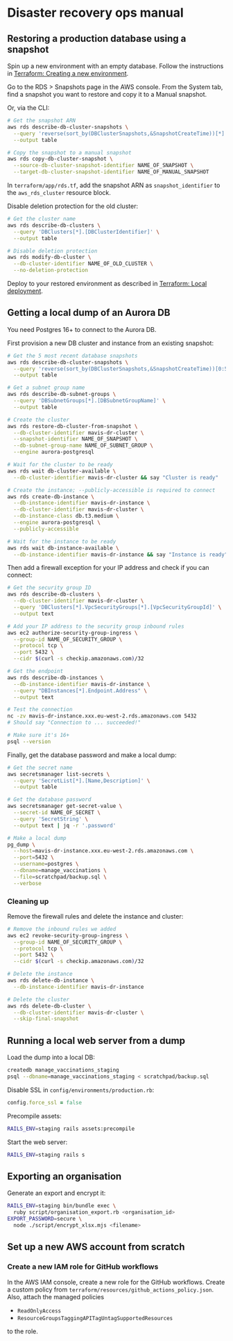 # Disaster recovery ops manual

## Restoring a production database using a snapshot

Spin up a new environment with an empty database. Follow the instructions in
[Terraform: Creating a new
environment](terraform.md#creating-a-new-environment).

Go to the RDS > Snapshots page in the AWS console. From the System tab, find a
snapshot you want to restore and copy it to a Manual snapshot.

Or, via the CLI:

```sh
# Get the snapshot ARN
aws rds describe-db-cluster-snapshots \
  --query 'reverse(sort_by(DBClusterSnapshots,&SnapshotCreateTime))[*].[DBClusterSnapshotArn]' \
  --output table

# Copy the snapshot to a manual snapshot
aws rds copy-db-cluster-snapshot \
  --source-db-cluster-snapshot-identifier NAME_OF_SNAPSHOT \
  --target-db-cluster-snapshot-identifier NAME_OF_MANUAL_SNAPSHOT
```

In `terraform/app/rds.tf`, add the snapshot ARN as `snapshot_identifier` to the `aws_rds_cluster` resource block.

Disable deletion protection for the old cluster:

```sh
# Get the cluster name
aws rds describe-db-clusters \
  --query 'DBClusters[*].[DBClusterIdentifier]' \
  --output table

# Disable deletion protection
aws rds modify-db-cluster \
  --db-cluster-identifier NAME_OF_OLD_CLUSTER \
  --no-deletion-protection
```

Deploy to your restored environment as described in [Terraform: Local deployment](terraform.md#local-deployment).

## Getting a local dump of an Aurora DB

You need Postgres 16+ to connect to the Aurora DB.

First provision a new DB cluster and instance from an existing snapshot:

```sh
# Get the 5 most recent database snapshots
aws rds describe-db-cluster-snapshots \
  --query 'reverse(sort_by(DBClusterSnapshots,&SnapshotCreateTime))[0:5].[DBClusterSnapshotIdentifier]' \
  --output table

# Get a subnet group name
aws rds describe-db-subnet-groups \
  --query 'DBSubnetGroups[*].[DBSubnetGroupName]' \
  --output table

# Create the cluster
aws rds restore-db-cluster-from-snapshot \
  --db-cluster-identifier mavis-dr-cluster \
  --snapshot-identifier NAME_OF_SNAPSHOT \
  --db-subnet-group-name NAME_OF_SUBNET_GROUP \
  --engine aurora-postgresql

# Wait for the cluster to be ready
aws rds wait db-cluster-available \
  --db-cluster-identifier mavis-dr-cluster && say "Cluster is ready"

# Create the instance; --publicly-accessible is required to connect
aws rds create-db-instance \
  --db-instance-identifier mavis-dr-instance \
  --db-cluster-identifier mavis-dr-cluster \
  --db-instance-class db.t3.medium \
  --engine aurora-postgresql \
  --publicly-accessible

# Wait for the instance to be ready
aws rds wait db-instance-available \
  --db-instance-identifier mavis-dr-instance && say "Instance is ready"
```

Then add a firewall exception for your IP address and check if you can connect:

```sh
# Get the security group ID
aws rds describe-db-clusters \
  --db-cluster-identifier mavis-dr-cluster \
  --query 'DBClusters[*].VpcSecurityGroups[*].[VpcSecurityGroupId]' \
  --output text

# Add your IP address to the security group inbound rules
aws ec2 authorize-security-group-ingress \
  --group-id NAME_OF_SECURITY_GROUP \
  --protocol tcp \
  --port 5432 \
  --cidr $(curl -s checkip.amazonaws.com)/32

# Get the endpoint
aws rds describe-db-instances \
  --db-instance-identifier mavis-dr-instance \
  --query "DBInstances[*].Endpoint.Address" \
  --output text

# Test the connection
nc -zv mavis-dr-instance.xxx.eu-west-2.rds.amazonaws.com 5432
# Should say "Connection to ... succeeded!"

# Make sure it's 16+
psql --version
```

Finally, get the database password and make a local dump:

```sh
# Get the secret name
aws secretsmanager list-secrets \
  --query 'SecretList[*].[Name,Description]' \
  --output table

# Get the database password
aws secretsmanager get-secret-value \
  --secret-id NAME_OF_SECRET \
  --query 'SecretString' \
  --output text | jq -r '.password'

# Make a local dump
pg_dump \
  --host=mavis-dr-instance.xxx.eu-west-2.rds.amazonaws.com \
  --port=5432 \
  --username=postgres \
  --dbname=manage_vaccinations \
  --file=scratchpad/backup.sql \
  --verbose
```

### Cleaning up

Remove the firewall rules and delete the instance and cluster:

```sh
# Remove the inbound rules we added
aws ec2 revoke-security-group-ingress \
  --group-id NAME_OF_SECURITY_GROUP \
  --protocol tcp \
  --port 5432 \
  --cidr $(curl -s checkip.amazonaws.com)/32

# Delete the instance
aws rds delete-db-instance \
  --db-instance-identifier mavis-dr-instance

# Delete the cluster
aws rds delete-db-cluster \
  --db-cluster-identifier mavis-dr-cluster \
  --skip-final-snapshot
```

## Running a local web server from a dump

Load the dump into a local DB:

```sh
createdb manage_vaccinations_staging
psql --dbname=manage_vaccinations_staging < scratchpad/backup.sql
```

Disable SSL in `config/environments/production.rb`:

```rb
config.force_ssl = false
```

Precompile assets:

```sh
RAILS_ENV=staging rails assets:precompile
```

Start the web server:

```sh
RAILS_ENV=staging rails s
```

## Exporting an organisation

Generate an export and encrypt it:

```sh
RAILS_ENV=staging bin/bundle exec \
  ruby script/organisation_export.rb <organisation_id>
EXPORT_PASSWORD=secure \
  node ./script/encrypt_xlsx.mjs <filename>
```

## Set up a new AWS account from scratch

### Create a new IAM role for GitHub workflows

In the AWS IAM console, create a new role for the GitHub workflows. Create a custom policy from `terraform/resources/github_actions_policy.json`. Also, attach the managed policies

- `ReadOnlyAccess`
- `ResourceGroupsTaggingAPITagUntagSupportedResources`

to the role.
